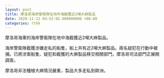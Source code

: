 ```yaml
---
layout: post
title: 摩洛哥海岸警衛隊在地中海截獲近2噸大麻製品
date: 2020-11-12 04:52:02.000000000 +08:00
categories: rthk
---
```


摩洛哥海軍的海岸警衛隊在地中海截獲近2噸大麻製品。

海岸警衛隊截獲涉嫌走私的船隻，船上共有近2噸大麻製品。兩名疑犯在行動中被捕。已將涉案船隻、疑犯和截獲的大麻製品移交相關部門，摩洛哥司法部門正展開調查。

摩洛哥非法種植大麻情況嚴重，製品大多走私到歐洲。
